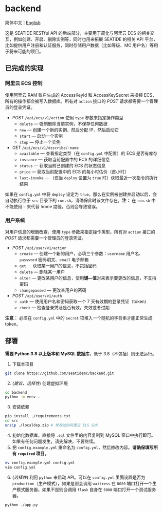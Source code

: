 # backend

简体中文 | [English](./README.en.md)

这是 SEATiDE RESTful API 的后端部分，主要用于简化与阿里云 ECS 的相关交互，例如创建、开启、删除实例等，同时也用来拓展 SEATiDE 的相关 API 平台，比如提供用户注册和认证服务，同时存储用户数据（比如等级、MC 用户名）等用于将来可能的项目。

## 已完成的实现

### 阿里云 ECS 控制

使用阿里云 RAM 账户生成的 AccessKeyId 和 AccessKeySecret 来操控 ECS，所有的操作都会被写入数据库。所有对 `action` 接口的 *POST* 请求都需要一个管理员的登录凭证。

- *POST* `/api/ecs/v1/action` 使用 `type` 参数来指定操作类型
  - `delete` — 强制删除当前实例，不保存任何数据
  - `new` — 创建一个新的实例，然后分配 IP，然后启动它
  - `start` — 启动一个实例
  - `stop` — 停止一个实例
- *GET* `/api/ecs/v1/describe/:name`
  - `available` — 查看指定类型（在 `config.yml` 中配置）的 ECS 是否有库存
  - `instance` — 获取当前配置中的 ECS 的详细信息
  - `status` — 获取当前已创建的 ECS 的状态信息
  - `price` — 获取当前配置中的 ECS 的每小时估价（首小时）
  - `last-invoke` — （仅当 `deploy` 设置为 `true` 时）获取最近一次指令的执行结果

如果在 `config.yml` 中将 `deploy` 设定为 `true`，那么在实例被创建并启动以后，会自动执行位于 `src` 目录下的 `run.sh`，请确保此时该文件存在。**注：** 在 `run.sh` 中不能使用 `~` 来代替 home 路径，否则会导致错误。

### 用户系统

对用户信息的增删改查，使用 `type` 参数来指定操作类型。所有对 `action` 接口的 *POST* 请求都需要一个管理员的登录凭证。

- *POST* `/api/user/v1/action`
  - `create` — 创建一个新的用户，必填三个参数：`username` 用户名、`password` 密码明文、`email` 电子邮箱
  - `get` — 获取某一用户的信息，不包括密码
  - `delete` — 删除某一用户
  - `alter` — 更改某用户的信息，使用**键—值**对来表示要更改的信息，不支持密码
  - `changepasswd` — 更改某用户的密码
- *POST* `/api/user/v1/auth`
  - `auth` — 使用用户名和密码获取一个 7 天有效期的登录凭证（token）
  - `check` — 检查登录凭证是否有效，失效或者过期

**注意：** 必须在 `config.yml` 中的 `secret` 项填入一个随机的字符串才能正常生成 token。

## 部署

**需要 Python 3.8 以上版本和 MySQL 数据库**，低于 3.8（不包括）则无法运行。

1. 下载本项目

```sh
git clone https://github.com/seatidemc/backend.git
```

2. (*建议，选择性*) 创建虚拟环境

```sh
cd backend
python -m venv .
```

3. 安装依赖

```sh
pip install ./requirements.txt
cd src
unzip ./localdep.zip # 修改过的阿里云 ECS SDK
```

4. 初始化数据库。直接将 `.sql` 文件里的内容复制到 MySQL 窗口中执行即可。如果有任何问题发生，请先解决，不要继续。
5. 把 `config.example.yml` 重命名为 `config.yml`，然后修改内容。**请确保填写所有 `required` 项目。**

```sh
mv config.example.yml config.yml
vim config.yml
```

6. (*选择性*) 利用 `python` 来启动 API。可以在 `config.yml` 里面设置是否为 `production`（生产模式），如果是则会调用 `waitress` 在 `8080` 端口打开一个生产模式服务器，如果不是则会调用 `flask` 自身在 `5000` 端口打开一个测试服务器。

```sh
python ./app.py
```
